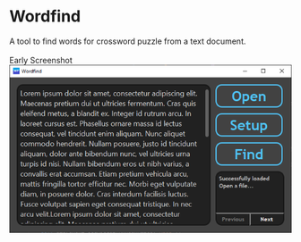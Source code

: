 # Wordfind
A tool to find words for crossword puzzle from a text document.\
\
Early Screenshot\
![Wordfind Screenshot](https://github.com/TomasMacak/Wordfind/blob/master/GitHub/Wordfind.png)
